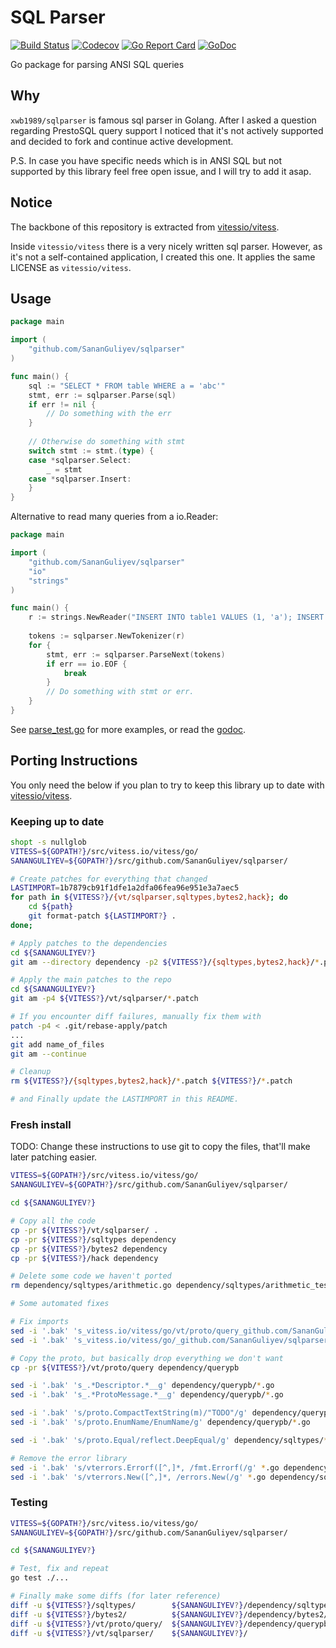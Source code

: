 # SQL Parser 
[![Build Status](https://img.shields.io/travis/com/SananGuliyev/sqlparser.svg)](https://travis-ci.com/SananGuliyev/sqlparser) 
[![Codecov](https://img.shields.io/codecov/c/gh/SananGuliyev/sqlparser)](https://codecov.io/gh/SananGuliyev/sqlparser)
[![Go Report Card](https://goreportcard.com/badge/github.com/SananGuliyev/sqlparser)](https://goreportcard.com/report/github.com/SananGuliyev/sqlparser)
[![GoDoc](https://godoc.org/github.com/SananGuliyev/sqlparser?status.svg)](https://pkg.go.dev/github.com/SananGuliyev/sqlparser)

Go package for parsing ANSI SQL queries

## Why
`xwb1989/sqlparser` is famous sql parser in Golang. After I asked a question regarding PrestoSQL query support I noticed that it's not actively supported and decided to fork and continue active development. 

P.S. In case you have specific needs which is in ANSI SQL but not supported by this library feel free open issue, and I will try to add it asap.

## Notice

The backbone of this repository is extracted from [vitessio/vitess](https://github.com/vitessio/vitess).

Inside `vitessio/vitess` there is a very nicely written sql parser. However, as it's not a self-contained application, I created this one.
It applies the same LICENSE as `vitessio/vitess`.

## Usage

```go
package main

import (
    "github.com/SananGuliyev/sqlparser"
)

func main() {
    sql := "SELECT * FROM table WHERE a = 'abc'"
    stmt, err := sqlparser.Parse(sql)
    if err != nil {
    	// Do something with the err
    }
    
    // Otherwise do something with stmt
    switch stmt := stmt.(type) {
    case *sqlparser.Select:
    	_ = stmt
    case *sqlparser.Insert:
    }
}
```

Alternative to read many queries from a io.Reader:

```go
package main

import (
    "github.com/SananGuliyev/sqlparser"
    "io"
    "strings"
)

func main() {
    r := strings.NewReader("INSERT INTO table1 VALUES (1, 'a'); INSERT INTO table2 VALUES (3, 4);")
    
    tokens := sqlparser.NewTokenizer(r)
    for {
        stmt, err := sqlparser.ParseNext(tokens)
        if err == io.EOF {
            break
        }
        // Do something with stmt or err.
    }
}
```

See [parse_test.go](https://github.com/SananGuliyev/sqlparser/blob/master/parse_test.go) for more examples, or read the [godoc](https://godoc.org/github.com/SananGuliyev/sqlparser).


## Porting Instructions

You only need the below if you plan to try to keep this library up to date with [vitessio/vitess](https://github.com/vitessio/vitess).

### Keeping up to date

```bash
shopt -s nullglob
VITESS=${GOPATH?}/src/vitess.io/vitess/go/
SANANGULIYEV=${GOPATH?}/src/github.com/SananGuliyev/sqlparser/

# Create patches for everything that changed
LASTIMPORT=1b7879cb91f1dfe1a2dfa06fea96e951e3a7aec5
for path in ${VITESS?}/{vt/sqlparser,sqltypes,bytes2,hack}; do
	cd ${path}
	git format-patch ${LASTIMPORT?} .
done;

# Apply patches to the dependencies
cd ${SANANGULIYEV?}
git am --directory dependency -p2 ${VITESS?}/{sqltypes,bytes2,hack}/*.patch

# Apply the main patches to the repo
cd ${SANANGULIYEV?}
git am -p4 ${VITESS?}/vt/sqlparser/*.patch

# If you encounter diff failures, manually fix them with
patch -p4 < .git/rebase-apply/patch
...
git add name_of_files
git am --continue

# Cleanup
rm ${VITESS?}/{sqltypes,bytes2,hack}/*.patch ${VITESS?}/*.patch

# and Finally update the LASTIMPORT in this README.
```

### Fresh install

TODO: Change these instructions to use git to copy the files, that'll make later patching easier.

```bash
VITESS=${GOPATH?}/src/vitess.io/vitess/go/
SANANGULIYEV=${GOPATH?}/src/github.com/SananGuliyev/sqlparser/

cd ${SANANGULIYEV?}

# Copy all the code
cp -pr ${VITESS?}/vt/sqlparser/ .
cp -pr ${VITESS?}/sqltypes dependency
cp -pr ${VITESS?}/bytes2 dependency
cp -pr ${VITESS?}/hack dependency

# Delete some code we haven't ported
rm dependency/sqltypes/arithmetic.go dependency/sqltypes/arithmetic_test.go dependency/sqltypes/event_token.go dependency/sqltypes/event_token_test.go dependency/sqltypes/proto3.go dependency/sqltypes/proto3_test.go dependency/sqltypes/query_response.go dependency/sqltypes/result.go dependency/sqltypes/result_test.go

# Some automated fixes

# Fix imports
sed -i '.bak' 's_vitess.io/vitess/go/vt/proto/query_github.com/SananGuliyev/sqlparser/dependency/querypb_g' *.go dependency/sqltypes/*.go
sed -i '.bak' 's_vitess.io/vitess/go/_github.com/SananGuliyev/sqlparser/dependency/_g' *.go dependency/sqltypes/*.go

# Copy the proto, but basically drop everything we don't want
cp -pr ${VITESS?}/vt/proto/query dependency/querypb

sed -i '.bak' 's_.*Descriptor.*__g' dependency/querypb/*.go
sed -i '.bak' 's_.*ProtoMessage.*__g' dependency/querypb/*.go

sed -i '.bak' 's/proto.CompactTextString(m)/"TODO"/g' dependency/querypb/*.go
sed -i '.bak' 's/proto.EnumName/EnumName/g' dependency/querypb/*.go

sed -i '.bak' 's/proto.Equal/reflect.DeepEqual/g' dependency/sqltypes/*.go

# Remove the error library
sed -i '.bak' 's/vterrors.Errorf([^,]*, /fmt.Errorf(/g' *.go dependency/sqltypes/*.go
sed -i '.bak' 's/vterrors.New([^,]*, /errors.New(/g' *.go dependency/sqltypes/*.go
```

### Testing

```bash
VITESS=${GOPATH?}/src/vitess.io/vitess/go/
SANANGULIYEV=${GOPATH?}/src/github.com/SananGuliyev/sqlparser/

cd ${SANANGULIYEV?}

# Test, fix and repeat
go test ./...

# Finally make some diffs (for later reference)
diff -u ${VITESS?}/sqltypes/        ${SANANGULIYEV?}/dependency/sqltypes/ > ${SANANGULIYEV?}/patches/sqltypes.patch
diff -u ${VITESS?}/bytes2/          ${SANANGULIYEV?}/dependency/bytes2/   > ${SANANGULIYEV?}/patches/bytes2.patch
diff -u ${VITESS?}/vt/proto/query/  ${SANANGULIYEV?}/dependency/querypb/  > ${SANANGULIYEV?}/patches/querypb.patch
diff -u ${VITESS?}/vt/sqlparser/    ${SANANGULIYEV?}/                     > ${SANANGULIYEV?}/patches/sqlparser.patch
```